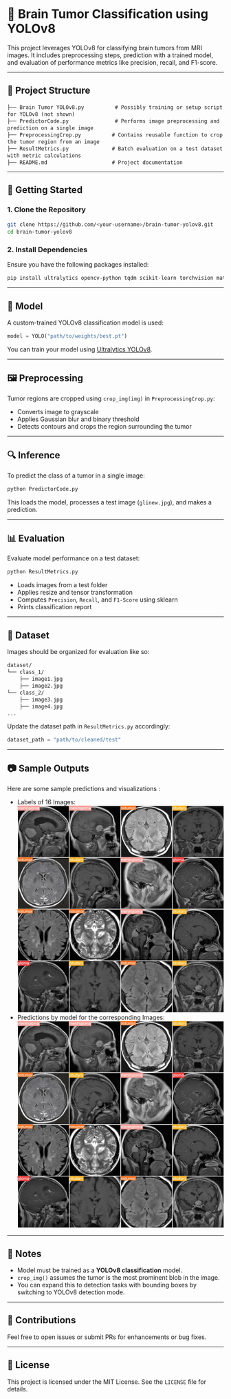 
# 🧠 Brain Tumor Classification using YOLOv8

This project leverages YOLOv8 for classifying brain tumors from MRI images. It includes preprocessing steps, prediction with a trained model, and evaluation of performance metrics like precision, recall, and F1-score.

---

## 📁 Project Structure

```
├── Brain Tumor YOLOv8.py          # Possibly training or setup script for YOLOv8 (not shown)
├── PredictorCode.py               # Performs image preprocessing and prediction on a single image
├── PreprocessingCrop.py          # Contains reusable function to crop the tumor region from an image
├── ResultMetrics.py              # Batch evaluation on a test dataset with metric calculations
├── README.md                     # Project documentation
```

---

## 🚀 Getting Started

### 1. Clone the Repository

```bash
git clone https://github.com/<your-username>/brain-tumor-yolov8.git
cd brain-tumor-yolov8
```

### 2. Install Dependencies

Ensure you have the following packages installed:

```bash
pip install ultralytics opencv-python tqdm scikit-learn torchvision matplotlib
```

---

## 🧠 Model

A custom-trained YOLOv8 classification model is used:

```python
model = YOLO("path/to/weights/best.pt")
```

You can train your model using [Ultralytics YOLOv8](https://docs.ultralytics.com).

---

## 🖼️ Preprocessing

Tumor regions are cropped using `crop_img(img)` in `PreprocessingCrop.py`:

- Converts image to grayscale
- Applies Gaussian blur and binary threshold
- Detects contours and crops the region surrounding the tumor

---

## 🔍 Inference

To predict the class of a tumor in a single image:

```bash
python PredictorCode.py
```

This loads the model, processes a test image (`glinew.jpg`), and makes a prediction.

---

## 📊 Evaluation

Evaluate model performance on a test dataset:

```bash
python ResultMetrics.py
```

- Loads images from a test folder
- Applies resize and tensor transformation
- Computes `Precision`, `Recall`, and `F1-Score` using sklearn
- Prints classification report

---

## 📁 Dataset

Images should be organized for evaluation like so:

```
dataset/
└── class_1/
    ├── image1.jpg
    ├── image2.jpg
└── class_2/
    ├── image3.jpg
    ├── image4.jpg
...
```

Update the dataset path in `ResultMetrics.py` accordingly:

```python
dataset_path = "path/to/cleaned/test"
```

---

## 📷 Sample Outputs

Here are some sample predictions and visualizations :
- Labels of 16 Images:
![Tumor Prediction](./val_batch1_labels.jpg)
- Predictions by model for the corresponding Images:
![Tumor Detection](./val_batch1_pred.jpg)

---

## 📌 Notes

- Model must be trained as a **YOLOv8 classification** model.
- `crop_img()` assumes the tumor is the most prominent blob in the image.
- You can expand this to detection tasks with bounding boxes by switching to YOLOv8 detection mode.

---

## 🤝 Contributions

Feel free to open issues or submit PRs for enhancements or bug fixes.

---

## 📜 License

This project is licensed under the MIT License. See the `LICENSE` file for details.
